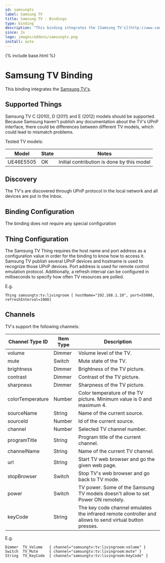 ```yaml
---
id: samsungtv
label: Samsung TV
title: Samsung TV - Bindings
type: binding
description: "This binding integrates the [Samsung TV's](http://www.samsung.com)."
since: 2x
logo: images/addons/samsungtv.png
install: auto
---
```


<!-- Attention authors: Do not edit directly. Please add your changes to the appropriate source repository -->

{% include base.html %}

# Samsung TV Binding

This binding integrates the [Samsung TV's](http://www.samsung.com).

## Supported Things

Samsung TV C (2010), D (2011) and E (2012) models should be supported. Because Samsung haven't publish any documentation about the TV's UPnP interface, there could be differences between different TV models, which could lead to mismatch problems.

Tested TV models:

| Model     | State | Notes |
|-----------|-------|--------------------------------------------------------------------|
| UE46E5505 | OK | Initial contribution is done by this model |


## Discovery

The TV's are discovered through UPnP protocol in the local network and all devices are put in the Inbox.

## Binding Configuration

The binding does not require any special configuration

## Thing Configuration

The Samsung TV Thing requires the host name and port address as a configuration value in order for the binding to know how to access it. Samsung TV publish several UPnP devices and hostname is used to recognize those UPnP devices. Port address is used for remote control emulation protocol. Additionally, a refresh interval can be configured in milliseconds to specify how often TV resources are polled.

E.g.

```
Thing samsungtv:tv:livingroom [ hostName="192.168.1.10", port=55000, refreshInterval=1000]
```

## Channels

TV's support the following channels:

| Channel Type ID | Item Type    | Description  |
|-----------------|------------------------|--------------|
| volume | Dimmer | Volume level of the TV. |
| mute | Switch | Mute state of the TV. |
| brightness | Dimmer | Brightness of the TV picture. |
| contrast | Dimmer | Contrast of the TV picture. |
| sharpness | Dimmer | Sharpness of the TV picture. |
| colorTemperature | Number | Color temperature of the TV picture. Minimum value is 0 and maximum 4. |
| sourceName | String | Name of the current source. |
| sourceId | Number | Id of the current source. |
| channel | Number | Selected TV channel number. |
| programTitle | String | Program title of the current channel. |
| channelName | String | Name of the current TV channel. |
| url | String | Start TV web browser and go the given web page. |
| stopBrowser | Switch | Stop TV's web browser and go back to TV mode. |
| power | Switch | TV power. Some of the Samsung TV models doesn't allow to set Power ON remotely. |
| keyCode | String | The key code channel emulates the infrared remote controller and allows to send virtual button presses. |


E.g.

```
Dimmer  TV_Volume   { channel="samsungtv:tv:livingroom:volume" }
Switch  TV_Mute     { channel="samsungtv:tv:livingroom:mute" }
String  TV_KeyCode  { channel="samsungtv:tv:livingroom:keyCode" }
```
